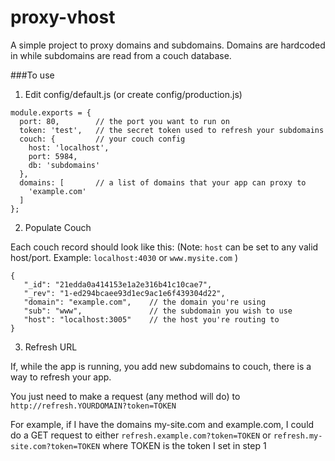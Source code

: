 proxy-vhost
===========

A simple project to proxy domains and subdomains. Domains are hardcoded in while subdomains are read from a couch database.

###To use

1. Edit config/default.js (or create config/production.js)

```
module.exports = {
  port: 80,        // the port you want to run on
  token: 'test',   // the secret token used to refresh your subdomains
  couch: {         // your couch config
    host: 'localhost',
    port: 5984,
    db: 'subdomains'
  },
  domains: [       // a list of domains that your app can proxy to
    'example.com'
  ]
};
```

2. Populate Couch

Each couch record should look like this:
(Note: `host` can be set to any valid host/port. Example: `localhost:4030` or `www.mysite.com` )

```
{
   "_id": "21edda0a414153e1a2e316b41c10cae7",
   "_rev": "1-ed294bcaee93d1ec9ac1e6f439304d22",
   "domain": "example.com",    // the domain you're using
   "sub": "www",               // the subdomain you wish to use
   "host": "localhost:3005"    // the host you're routing to
}
```

3. Refresh URL

If, while the app is running, you add new subdomains to couch, there is a way to refresh your app.

You just need to make a request (any method will do) to `http://refresh.YOURDOMAIN?token=TOKEN`

For example, if I have the domains my-site.com and example.com, I could do a GET request to either `refresh.example.com?token=TOKEN` or `refresh.my-site.com?token=TOKEN` where TOKEN is the token I set in step 1
